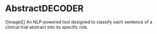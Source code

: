 # AbstractDECODER 
![image][]
An NLP-powered tool designed to classify each sentence of a clinical trial abstract into its specific role.
